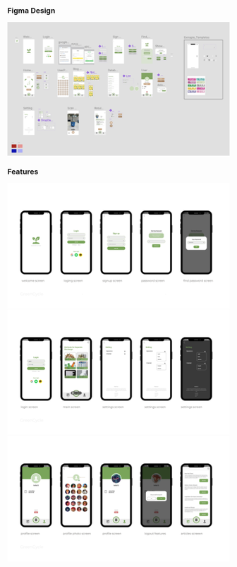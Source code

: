 ### Figma Design

![App Screenshot](/GreenCycle_res/figma.png)

### Features
![App Screenshot](/greenCycle_img/page01.jpg)
![App Screenshot](/greenCycle_img/page02.jpg)
![App Screenshot](/greenCycle_img/page03.jpg)
